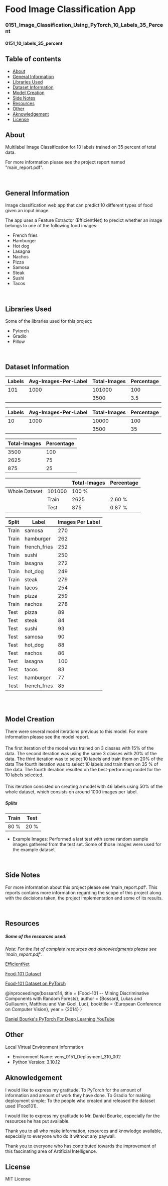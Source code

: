 # Food Image Classification App
### 0151_Image_Classification_Using_PyTorch_10_Labels_35_Percent
#### 0151_10_labels_35_percent

## Table of contents
* [About](#about)
* [General Information](#general-information)
* [Libraries Used](#libraries-used)
* [Dataset Information](#dataset-information)
* [Model Creation](#model-creation)
* [Side Notes](#side-notes)
* [Resources](#resources)
* [Other](#other)
* [Aknowledgement](#aknowledgement)
* [License](#license)

## About
Multilabel Image Classification for 10 labels trained on 35 percent of total data.

For more information please see the project report named "main_report.pdf".

<br>

## General Information
Image classification web app that can predict 10 different types of food given an input image.

The app uses a Feature Extractor (EfficientNet) to predict whether an image belongs to one of the following food images:
- French fries
- Hamburger
- Hot dog
- Lasagna
- Nachos
- Pizza
- Samosa
- Steak
- Sushi
- Tacos

<br>


## Libraries Used
Some of the libraries used for this project:
- Pytorch
- Gradio
- Pillow


<br>

## Dataset Information

| Labels | Avg-Images-Per-Label | Total-Images | Percentage |
|--|--|--|--|
| 101 | 1000 | 101000 | 100 |
| | | 3500 | 3.5 |

| Labels | Avg-Images-Per-Label | Total-Images | Percentage |
|--|--|--|--|
| 10 | 1000 | 10000 | 100|
| | | 3500 | 35 |


| Total-Images | Percentage |
|--|--|
| 3500 | 100 |
| 2625 | 75 |
| 875 | 25 |

| | | Total-Images | Percentage |
|--|--|--|--|
| Whole Dataset | 101000 | 100 % |
| |Train | 2625 | 2.60 % |
| |Test | 875 | 0.87 % |


| Split | Label | Images Per Label |
|--|--|--|
| Train | samosa | 270 |
| Train | hamburger | 262 |
| Train | french_fries | 252 |
| Train | sushi | 250 |
| Train | lasagna | 272 |
| Train | hot_dog | 249 |
| Train | steak | 279 |
| Train | tacos | 254 |
| Train | pizza | 259 |
| Train | nachos | 278 |
| Test | pizza | 89 |
| Test | steak | 84 |
| Test | sushi | 93 |
| Test | samosa | 90 |
| Test | hot_dog | 88 |
| Test | nachos | 86 |
| Test | lasagna | 100 |
| Test | tacos | 83 |
| Test | hamburger | 77 |
| Test | french_fries | 85 |

<br>


<br>

## Model Creation

There were several model iterations previous to this model.
For more information please see the model report.

####
The first iteration of the model was trained on 3 classes with 15% of the data.
The second iteration was using the same 3 classes with 20% of the data.
The third iteration was to select 10 labels and train them on 20% of the data
The fourth iteration was to select 10 labels and train them on 35 % of the data.
The fourth iteration resulted on the best-performing model for the 10 labels selected.
####

This iteration consisted on creating a model with 46 labels using 50% of the whole dataset, which consists on around 1000 images per label.

##### Splits

| Train | Test |
|--|--|
| 80 % | 20 % |


- Example Images: Performed a last test with some random sample images gathered from the test set. Some of those images were used for the example dataset


<br>

## Side Notes
For more information about this project please see 'main_report.pdf'. This reports contains more information regarding the scope of this project along with the decisions taken, the project implementation and some of its results.

<br>

## Resources

##### Some of the resources used:
*Note: For the list of complete resources and aknowledgments please see 'main_report.pdf'.*

[EfficientNet](https://pytorch.org/vision/main/models/efficientnet.html)

[Food-101 Dataset](https://data.vision.ee.ethz.ch/cvl/datasets_extra/food-101/)

[Food-101 Dataset on PyTorch](https://pytorch.org/vision/main/generated/torchvision.datasets.Food101.html)

@inproceedings{bossard14,
  title = {Food-101 -- Mining Discriminative Components with Random Forests},
  author = {Bossard, Lukas and Guillaumin, Matthieu and Van Gool, Luc},
  booktitle = {European Conference on Computer Vision},
  year = {2014}
}

[Daniel Bourke's PyTorch For Deep Learning YouTube](https://www.youtube.com/watch?v=V_xro1bcAuA&t=4695s)


## Other

Local Virtual Environment Information
- Environment Name: venv_0151_Deployment_310_002
- Python Version: 3.10.12

## Aknowledgement

I would like to express my gratitude. To PyTorch for the amount of information and amount of work they have done. To Gradio for making deployment simple; To the people who created and released the dataset used (Food101).

I would like to express my gratitude to Mr. Daniel Bourke, especially for the resources he has put available.

Thank you to all who make information, resources and knowledge available, especially to everyone who do it without any paywall.

Thank you to everyone who has contributed towards the improvement of this fascinating area of Artificial Intelligence.


## License
MIT License